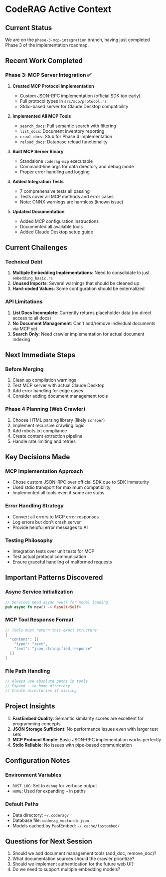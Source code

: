 # CodeRAG Active Context

## Current Status
We are on the `phase-3-mcp-integration` branch, having just completed Phase 3 of the implementation roadmap.

## Recent Work Completed

### Phase 3: MCP Server Integration ✅
1. **Created MCP Protocol Implementation**
   - Custom JSON-RPC implementation (official SDK too early)
   - Full protocol types in `src/mcp/protocol.rs`
   - Stdio-based server for Claude Desktop compatibility

2. **Implemented All MCP Tools**
   - `search_docs`: Full semantic search with filtering
   - `list_docs`: Document inventory reporting
   - `crawl_docs`: Stub for Phase 4 implementation
   - `reload_docs`: Database reload functionality

3. **Built MCP Server Binary**
   - Standalone `coderag-mcp` executable
   - Command-line args for data directory and debug mode
   - Proper error handling and logging

4. **Added Integration Tests**
   - 7 comprehensive tests all passing
   - Tests cover all MCP methods and error cases
   - Note: ONNX warnings are harmless (known issue)

5. **Updated Documentation**
   - Added MCP configuration instructions
   - Documented all available tools
   - Added Claude Desktop setup guide

## Current Challenges

### Technical Debt
1. **Multiple Embedding Implementations**: Need to consolidate to just `embedding_basic.rs`
2. **Unused Imports**: Several warnings that should be cleaned up
3. **Hard-coded Values**: Some configuration should be externalized

### API Limitations
1. **List Docs Incomplete**: Currently returns placeholder data (no direct access to all docs)
2. **No Document Management**: Can't add/remove individual documents via MCP yet
3. **Search Only**: Need crawler implementation for actual document indexing

## Next Immediate Steps

### Before Merging
1. Clean up compilation warnings
2. Test MCP server with actual Claude Desktop
3. Add error handling for edge cases
4. Consider adding document management tools

### Phase 4 Planning (Web Crawler)
1. Choose HTML parsing library (likely `scraper`)
2. Implement recursive crawling logic
3. Add robots.txt compliance
4. Create content extraction pipeline
5. Handle rate limiting and retries

## Key Decisions Made

### MCP Implementation Approach
- Chose custom JSON-RPC over official SDK due to SDK immaturity
- Used stdio transport for maximum compatibility
- Implemented all tools even if some are stubs

### Error Handling Strategy
- Convert all errors to MCP error responses
- Log errors but don't crash server
- Provide helpful error messages to AI

### Testing Philosophy
- Integration tests over unit tests for MCP
- Test actual protocol communication
- Ensure graceful handling of malformed requests

## Important Patterns Discovered

### Async Service Initialization
```rust
// Services need async new() for model loading
pub async fn new() -> Result<Self>
```

### MCP Tool Response Format
```rust
// Tools must return this exact structure
{
  "content": [{
    "type": "text",
    "text": "json_stringified_response"
  }]
}
```

### File Path Handling
```rust
// Always use absolute paths in tools
// Expand ~ to home directory
// Create directories if missing
```

## Project Insights

1. **FastEmbed Quality**: Semantic similarity scores are excellent for programming concepts
2. **JSON Storage Sufficient**: No performance issues even with larger test sets
3. **MCP Protocol Simple**: Basic JSON-RPC implementation works perfectly
4. **Stdio Reliable**: No issues with pipe-based communication

## Configuration Notes

### Environment Variables
- `RUST_LOG`: Set to `debug` for verbose output
- `HOME`: Used for expanding `~` in paths

### Default Paths
- Data directory: `~/.coderag/`
- Database file: `coderag_vectordb.json`
- Models cached by FastEmbed: `~/.cache/fastembed/`

## Questions for Next Session

1. Should we add document management tools (add_doc, remove_doc)?
2. What documentation sources should the crawler prioritize?
3. Should we implement authentication for the future web UI?
4. Do we need to support multiple embedding models?

